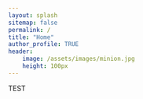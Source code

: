 ```yaml
---
layout: splash
sitemap: false
permalink: /
title: "Home"
author_profile: TRUE
header: 
    image: /assets/images/minion.jpg
    height: 100px
---
```



TEST


